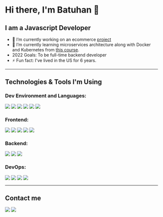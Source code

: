 # Hi there, I'm Batuhan 👋

## I am a Javascript Developer

- 🔭 I’m currently working on an ecommerce [project](https://github.com/batudmr/ecommerce)
- 🌱 I’m currently learning microservices architecture along with Docker and Kubernetes from [this course](https://www.udemy.com/course/microservices-with-node-js-and-react/).
- 2022 Goals: To be full-time backend developer
- ⚡ Fun fact: I've lived in the US for 6 years.

---

## Technologies & Tools I'm Using

### Dev Environment and Languages:

![](https://img.shields.io/badge/MacOS-informational?style=for-the-badge&logo=macos&logoColor=white&color=000000)
![](https://img.shields.io/badge/Linux-informational?style=for-the-badge&logo=linux&logoColor=black&color=FCC624)
![](https://img.shields.io/badge/VSCode-informational?style=for-the-badge&logo=visualstudiocode&logoColor=white&color=007ACC)
![](https://img.shields.io/badge/JavaScript-informational?style=for-the-badge&logo=javascript&logoColor=000000&color=F7DF1E)
![](https://img.shields.io/badge/TypeScript-informational?style=for-the-badge&logo=typescript&logoColor=white&color=3178C6)
![](https://img.shields.io/badge/Python-informational?style=for-the-badge&logo=python&logoColor=3776AB&color=ffd343)

### Frontend:

![](https://img.shields.io/badge/HTML5-informational?style=for-the-badge&logo=html5&logoColor=E34F26&color=333)
![](https://img.shields.io/badge/CSS3-informational?style=for-the-badge&logo=css3&logoColor=1572B6&color=333)
![](https://img.shields.io/badge/React-informational?style=for-the-badge&logo=React&logoColor=61DAFB&color=20232a)
![](https://img.shields.io/badge/Next.js-informational?style=for-the-badge&logo=Next.js&logoColor=white&color=000000)
![](https://img.shields.io/badge/Material%20UI-informational?style=for-the-badge&logo=mui&logoColor=007FFF&color=0A1929)

### Backend:

![](https://img.shields.io/badge/NodeJS-informational?style=for-the-badge&logo=nodedotjs&logoColor=white&color=339933)
![](https://img.shields.io/badge/Express-informational?style=for-the-badge&logo=express&logoColor=000000&color=white)
![](https://img.shields.io/badge/Prisma-informational?style=for-the-badge&logo=prisma&logoColor=white&color=2D3748)

### DevOps:

![](https://img.shields.io/badge/Docker-informational?style=for-the-badge&logo=docker&logoColor=white&color=2496ED)
![](https://img.shields.io/badge/Kubernetes-informational?style=for-the-badge&logo=kubernetes&logoColor=white&color=326CE5)
![](https://img.shields.io/badge/NGINX-informational?style=for-the-badge&logo=nginx&logoColor=009639&color=222)
![](https://img.shields.io/badge/PM2-informational?style=for-the-badge&logo=pm2&logoColor=white&color=2B037A)

---

## Contact me

[![](https://img.shields.io/badge/LinkedIn-informational?style=for-the-badge&logo=linkedin&logoColor=white&color=0A66C2)](https://www.linkedin.com/in/batuhandmr/)
[![](https://img.shields.io/badge/Mail-informational?style=for-the-badge&logo=gmail&logoColor=white&color=EA4335)](mailto:batudemir034@gmail.com)

